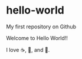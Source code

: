 # hello-world
My first repository on Github

Welcome to Hello World!!

I love :coffee:, :pizza:, and :dancer:.
